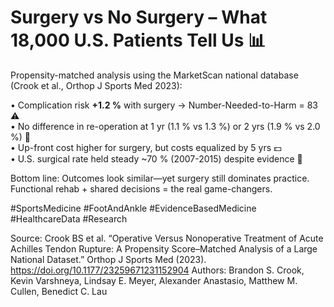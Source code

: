 # Surgery vs No Surgery – What 18,000 U.S. Patients Tell Us 📊

Propensity-matched analysis using the MarketScan national database (Crook et al., Orthop J Sports Med 2023):

• Complication risk **+1.2 %** with surgery → Number-Needed-to-Harm = 83 ⚠️  
• No difference in re-operation at 1 yr (1.1 % vs 1.3 %) or 2 yrs (1.9 % vs 2.0 %) 🔄  
• Up-front cost higher for surgery, but costs equalized by 5 yrs 💵  
• U.S. surgical rate held steady ~70 % (2007-2015) despite evidence 🤔

Bottom line: Outcomes look similar—yet surgery still dominates practice. Functional rehab + shared decisions = the real game-changers.

#SportsMedicine #FootAndAnkle #EvidenceBasedMedicine #HealthcareData #Research

Source: Crook BS et al. “Operative Versus Nonoperative Treatment of Acute Achilles Tendon Rupture: A Propensity Score–Matched Analysis of a Large National Dataset.” Orthop J Sports Med (2023). <https://doi.org/10.1177/23259671231152904>
Authors: Brandon S. Crook, Kevin Varshneya, Lindsay E. Meyer, Alexander Anastasio, Matthew M. Cullen, Benedict C. Lau